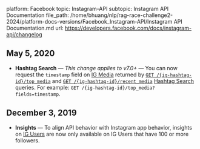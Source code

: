 platform: Facebook
topic: Instagram-API
subtopic: Instagram API Documentation
file_path: /home/bhuang/nlp/rag-race-challenge2-2024/platform-docs-versions/Facebook_Instagram-API/Instagram API Documentation.md
url: https://developers.facebook.com/docs/instagram-api/changelog

## May 5, 2020

* **Hashtag Search** — _This change applies to v7.0+_ — You can now request the `timestamp` field on [IG Media](https://developers.facebook.com/docs/instagram-api/reference/ig-media/) returned by [`GET /{ig-hashtag-id}/top_media`](https://developers.facebook.com/docs/instagram-api/reference/ig-hashtag/top-media#reading) and [`GET /{ig-hashtag-id}/recent_media`](https://developers.facebook.com/docs/instagram-api/reference/ig-hashtag/recent-media#reading) [Hashtag Search](https://developers.facebook.com/docs/instagram-api/guides/hashtag-search) queries. For example: `GET /{ig-hashtag-id}/top_media?fields=timestamp`.

[](#)

## December 3, 2019

* **Insights** — To align API behavior with Instagram app behavior, insights on [IG Users](https://developers.facebook.com/docs/instagram-api/reference/ig-user/) are now only available on IG Users that have 100 or more followers.

[](#)